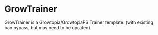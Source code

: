 # GrowTrainer
GrowTrainer is a Growtopia/GrowtopiaPS Trainer template. (with existing ban bypass, but may need to be updated)
